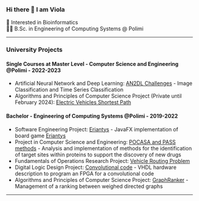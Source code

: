 ### Hi there 👋 I am Viola
🧬 Interested in Bioinformatics   
👩‍🎓 B.Sc. in Engineering of Computing Systems @ Polimi    


<!--
🔭 I’m currently working on Software Engineering Project
-->

---
### University Projects
#### Single Courses at Master Level - Computer Science and Engineering @Polimi - 2022-2023
- Artificial Neural Network and Deep Learning: [AN2DL Challenges](https://github.com/viols-code/AN2DL_challenges_2022) - Image Classification and Time Series Classification
- Algorithms and Principles of Computer Science Project (Private until February 2024): [Electric Vehicles Shortest Path](https://github.com/viols-code/algorithms_project_2023)

#### Bachelor - Engineering of Computing Systems @Polimi - 2019-2022
- Software Engineering Project: [Eriantys](https://github.com/viols-code/ing-sw-2022-renne-resta-puccioni) - JavaFX implementation of board game [Eriantys](https://www.craniocreations.it/prodotto/eriantys/)
- Project in Computer Science and Engineering: [POCASA and PASS methods](https://github.com/viols-code/ingegneria-informatica-project) - Analysis and implementation of methods for the identification of target sites within proteins to support the discovery of new drugs
- Fundamentals of Operations Research Project: [Vehicle Routing Problem](https://github.com/leonardo-panseri/for-project-2022)
- Digital Logic Design Project: [Convolutional code](https://github.com/viols-code/rl-project-2021-2022) - VHDL hardware description to program an FPGA for a convolutional code
- Algorithms and Principles of Computer Science Project: [GraphRanker](https://github.com/viols-code/API-Project-2020-2021) - Management of a ranking between weighed directed graphs
---

<!--
### Volunteering Projects
#### 
- [Coding Introduction](https://github.com/viols-code/Introduzione-alla-programmazione) - I organised a Computer Science course in order to help a group of students who had decided to apply to a STEM University, but had never studied Computer Science before
-->
<!--
**viols-code/viols-code** is a ✨ _special_ ✨ repository because its `README.md` (this file) appears on your GitHub profile.
-->
